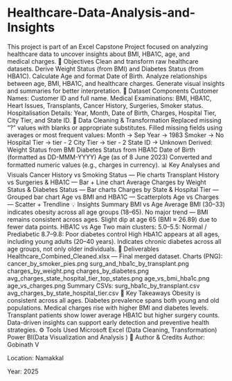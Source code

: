 # Healthcare-Data-Analysis-and-Insights
This project is part of an Excel Capstone Project focused on analyzing healthcare data to uncover insights about BMI, HBA1C, age, and medical charges.
🎯 Objectives
Clean and transform raw healthcare datasets.
Derive Weight Status (from BMI) and Diabetes Status (from HBA1C).
Calculate Age and format Date of Birth.
Analyze relationships between age, BMI, HBA1C, and healthcare charges.
Generate visual insights and summaries for better interpretation.
🧩 Dataset Components
Customer Names: Customer ID and full name.
Medical Examinations: BMI, HBA1C, Heart Issues, Transplants, Cancer History, Surgeries, Smoker status.
Hospitalisation Details: Year, Month, Date of Birth, Charges, Hospital Tier, City Tier, and State ID.
🧹 Data Cleaning & Transformation
Replaced missing “?” values with blanks or appropriate substitutes.
Filled missing fields using averages or most frequent values:
Month → Sep
Year → 1983
Smoker → No
Hospital Tier → tier - 2
City Tier → tier - 2
State ID → Unknown
Derived:
Weight Status from BMI
Diabetes Status from HBA1C
Date of Birth (formatted as DD-MMM-YYYY)
Age (as of 8 June 2023)
Converted and formatted numeric values (e.g., charges in currency).
📊 Key Analyses and Visuals
Cancer History vs Smoking Status — Pie charts
Transplant History vs Surgeries & HBA1C — Bar + Line chart
Average Charges by Weight Status & Diabetes Status — Bar charts
Charges by State & Hospital Tier — Grouped bar chart
Age vs BMI and HBA1C — Scatterplots
Age vs Charges — Scatter + Trendline
💡 Insights Summary
BMI vs Age
Average BMI (30–33) indicates obesity across all age groups (18–65).
No major trend — BMI remains consistent across ages.
Slight dip at age 65 (BMI ≈ 26.89) due to fewer data points.
HBA1C vs Age
Two main clusters:
5.0–5.5: Normal / Prediabetic
8.7–9.8: Poor diabetes control
High HbA1C appears at all ages, including young adults (20–40 years).
Indicates chronic diabetes across all age groups, not only older individuals.
📂 Deliverables
Healthcare_Combined_Cleaned.xlsx — Final merged dataset.
Charts (PNG):
cancer_by_smoker_pies.png
surg_and_hba1c_by_transplant.png
charges_by_weight.png
charges_by_diabetes.png
avg_charges_state_hospital_tier_top_states.png
age_vs_bmi_hba1c.png
age_vs_charges.png
Summary CSVs:
surg_hba1c_by_transplant.csv
avg_charges_by_state_hospital_tier.csv
🧠 Key Takeaways
Obesity is consistent across all ages.
Diabetes prevalence spans both young and old populations.
Medical charges rise with higher BMI and diabetes levels.
Transplant patients show lower average HBA1C but higher surgery counts.
Data-driven insights can support early detection and preventive health strategies.
⚙ Tools Used
Microsoft Excel (Data Cleaning, Transformation)
Power BI(Data Visualization and Analysis )
📅 Author & Credits
Author: Gobinath V

Location: Namakkal

Year: 2025
